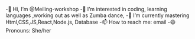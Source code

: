 -👋 Hi, I’m @Meiling-workshop
-👀 I’m interested in coding, learning languages ,working out as well as Zumba dance,
-🌱 I’m currently mastering Html,CSS,JS,React,Node.js, Database 
-📫 How to reach me: email
-😄 Pronouns: She/her

<!---
Meiling-workshop/Meiling-workshop is a ✨ special ✨ repository because its `README.md` (this file) appears on your GitHub profile.
You can click the Preview link to take a look at your changes.
--->
